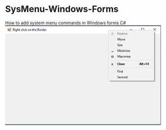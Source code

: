# SysMenu-Windows-Forms
How to add system menu commands in Windows forms C#
![alt text](https://github.com/alexfromgl/SysMenu-Windows-Forms/blob/main/Screenshot.png?raw=true)
